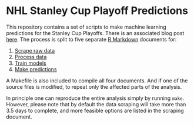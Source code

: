 NHL Stanley Cup Playoff Predictions
===================================

This repository contains a set of scripts to make machine learning predictions
for the Stanley Cup Playoffs.
There is an associated blog post
[here](http://ilari.scheinin.fi/predicting-the-stanley-cup-champion/).
The process is split to five separate
[R Markdown](http://rmarkdown.rstudio.com) documents for:

1. [Scrape raw data][1]
2. [Process data][2]
3. [Train models][3]
4. [Make predictions][4]

A Makefile is also included to compile all four documents. And if one of the
source files is modified, to repeat only the affected parts of the analysis.

In principle one can reproduce the entire analysis simply by running `make`.
However, please note that by default the data scraping will take more than 3.5
days to complete, and more feasible options are listed in the scraping document.

[1]: https://cdn.rawgit.com/ilarischeinin/stanley/0126954/scrape.html
[2]: https://cdn.rawgit.com/ilarischeinin/stanley/0126954/process.html
[3]: https://cdn.rawgit.com/ilarischeinin/stanley/0126954/model.html
[4]: https://cdn.rawgit.com/ilarischeinin/stanley/0126954/predict.html
